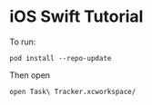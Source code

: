# iOS Swift Tutorial

To run:

```
pod install --repo-update
```

Then open 

```
open Task\ Tracker.xcworkspace/
```
